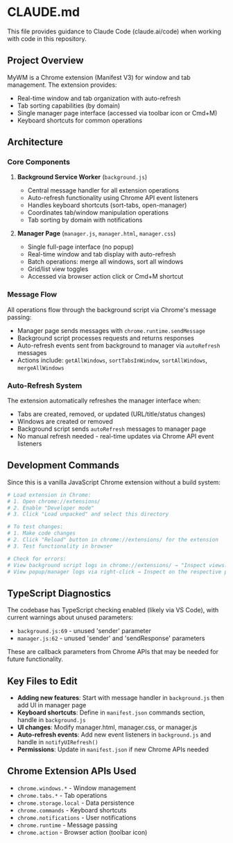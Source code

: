 # CLAUDE.md

This file provides guidance to Claude Code (claude.ai/code) when working with code in this repository.

## Project Overview

MyWM is a Chrome extension (Manifest V3) for window and tab management. The extension provides:
- Real-time window and tab organization with auto-refresh
- Tab sorting capabilities (by domain)
- Single manager page interface (accessed via toolbar icon or Cmd+M)
- Keyboard shortcuts for common operations

## Architecture

### Core Components

1. **Background Service Worker** (`background.js`)
   - Central message handler for all extension operations
   - Auto-refresh functionality using Chrome API event listeners
   - Handles keyboard shortcuts (sort-tabs, open-manager)
   - Coordinates tab/window manipulation operations
   - Tab sorting by domain with notifications

2. **Manager Page** (`manager.js`, `manager.html`, `manager.css`)
   - Single full-page interface (no popup)
   - Real-time window and tab display with auto-refresh
   - Batch operations: merge all windows, sort all windows
   - Grid/list view toggles
   - Accessed via browser action click or Cmd+M shortcut

### Message Flow

All operations flow through the background script via Chrome's message passing:
- Manager page sends messages with `chrome.runtime.sendMessage`
- Background script processes requests and returns responses
- Auto-refresh events sent from background to manager via `autoRefresh` messages
- Actions include: `getAllWindows`, `sortTabsInWindow`, `sortAllWindows`, `mergeAllWindows`

### Auto-Refresh System

The extension automatically refreshes the manager interface when:
- Tabs are created, removed, or updated (URL/title/status changes)
- Windows are created or removed
- Background script sends `autoRefresh` messages to manager page
- No manual refresh needed - real-time updates via Chrome API event listeners

## Development Commands

Since this is a vanilla JavaScript Chrome extension without a build system:

```bash
# Load extension in Chrome:
# 1. Open chrome://extensions/
# 2. Enable "Developer mode"
# 3. Click "Load unpacked" and select this directory

# To test changes:
# 1. Make code changes
# 2. Click "Reload" button in chrome://extensions/ for the extension
# 3. Test functionality in browser

# Check for errors:
# View background script logs in chrome://extensions/ → "Inspect views: service worker"
# View popup/manager logs via right-click → Inspect on the respective pages
```

## TypeScript Diagnostics

The codebase has TypeScript checking enabled (likely via VS Code), with current warnings about unused parameters:
- `background.js:69` - unused 'sender' parameter
- `manager.js:62` - unused 'sender' and 'sendResponse' parameters

These are callback parameters from Chrome APIs that may be needed for future functionality.

## Key Files to Edit

- **Adding new features**: Start with message handler in `background.js` then add UI in manager page
- **Keyboard shortcuts**: Define in `manifest.json` commands section, handle in `background.js`
- **UI changes**: Modify manager.html, manager.css, or manager.js
- **Auto-refresh events**: Add new event listeners in `background.js` and handle in `notifyUIRefresh()`
- **Permissions**: Update in `manifest.json` if new Chrome APIs needed

## Chrome Extension APIs Used

- `chrome.windows.*` - Window management
- `chrome.tabs.*` - Tab operations
- `chrome.storage.local` - Data persistence
- `chrome.commands` - Keyboard shortcuts
- `chrome.notifications` - User notifications
- `chrome.runtime` - Message passing
- `chrome.action` - Browser action (toolbar icon)
